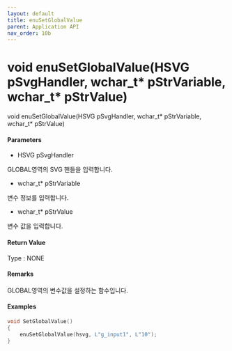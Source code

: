 ```yaml
---
layout: default
title: enuSetGlobalValue
parent: Application API
nav_order: 10b
---
```

# void enuSetGlobalValue\(HSVG pSvgHandler, wchar\_t\* pStrVariable, wchar\_t\* pStrValue\)

void enuSetGlobalValue\(HSVG pSvgHandler, wchar\_t\* pStrVariable, wchar\_t\* pStrValue\)

#### Parameters

* HSVG pSvgHandler

GLOBAL영역의 SVG 핸들을 입력합니다.

* wchar\_t\* pStrVariable

변수 정보를 입력합니다.

* wchar\_t\* pStrValue

변수 값을 입력합니다.

#### Return Value

Type : NONE

#### Remarks

GLOBAL영역의 변수값을 설정하는 함수입니다.

#### Examples

```cpp
void SetGlobalValue()
{
    enuSetGlobalValue(hsvg, L"g_input1", L"10");
}
```




